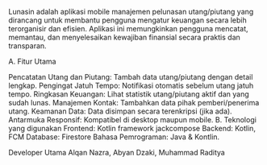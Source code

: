 Lunasin adalah aplikasi mobile manajemen pelunasan utang/piutang yang dirancang untuk membantu pengguna mengatur keuangan secara lebih terorganisir dan efisien. Aplikasi ini memungkinkan pengguna mencatat, memantau, dan menyelesaikan kewajiban finansial secara praktis dan transparan.

A. Fitur Utama

Pencatatan Utang dan Piutang: Tambah data utang/piutang dengan detail lengkap.
Pengingat Jatuh Tempo: Notifikasi otomatis sebelum utang jatuh tempo.
Ringkasan Keuangan: Lihat statistik utang/piutang aktif dan yang sudah lunas.
Manajemen Kontak: Tambahkan data pihak pemberi/penerima utang.
Keamanan Data: Data disimpan secara terenkripsi (jika ada).
Antarmuka Responsif: Kompatibel di desktop maupun mobile.
B. Teknologi yang digunakan Frontend: Kotlin framework jackcompose Backend: Kotlin, FCM Database: Firestore Bahasa Pemrograman: Java & Kontlin.

Developer Utama Alqan Nazra, Abyan Dzaki, Muhammad Raditya
